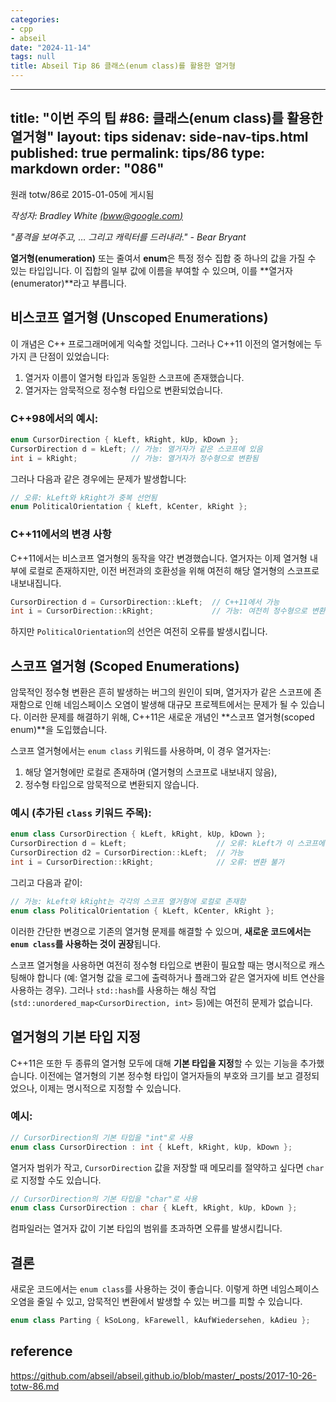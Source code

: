 ```yaml
---
categories:
- cpp
- abseil
date: "2024-11-14"
tags: null
title: Abseil Tip 86 클래스(enum class)를 활용한 열거형
---
```


---
title: "이번 주의 팁 #86: 클래스(enum class)를 활용한 열거형"
layout: tips
sidenav: side-nav-tips.html
published: true
permalink: tips/86
type: markdown
order: "086"
---

원래 totw/86로 2015-01-05에 게시됨

*작성자: Bradley White [(bww@google.com)](mailto:bww@google.com)*

*"품격을 보여주고, … 그리고 캐릭터를 드러내라." - Bear Bryant*

**열거형(enumeration)** 또는 줄여서 **enum**은 특정 정수 집합 중 하나의 값을 가질 수 있는 타입입니다. 이 집합의 일부 값에 이름을 부여할 수 있으며, 이를 **열거자(enumerator)**라고 부릅니다.

## 비스코프 열거형 (Unscoped Enumerations)

이 개념은 C++ 프로그래머에게 익숙할 것입니다. 그러나 C++11 이전의 열거형에는 두 가지 큰 단점이 있었습니다:

1. 열거자 이름이 열거형 타입과 동일한 스코프에 존재했습니다.
2. 열거자는 암묵적으로 정수형 타입으로 변환되었습니다.

### C++98에서의 예시:

```c++
enum CursorDirection { kLeft, kRight, kUp, kDown };
CursorDirection d = kLeft; // 가능: 열거자가 같은 스코프에 있음
int i = kRight;            // 가능: 열거자가 정수형으로 변환됨
```

그러나 다음과 같은 경우에는 문제가 발생합니다:

```c++
// 오류: kLeft와 kRight가 중복 선언됨
enum PoliticalOrientation { kLeft, kCenter, kRight };
```

### C++11에서의 변경 사항

C++11에서는 비스코프 열거형의 동작을 약간 변경했습니다. 열거자는 이제 열거형 내부에 로컬로 존재하지만, 이전 버전과의 호환성을 위해 여전히 해당 열거형의 스코프로 내보내집니다.

```c++
CursorDirection d = CursorDirection::kLeft;  // C++11에서 가능
int i = CursorDirection::kRight;             // 가능: 여전히 정수형으로 변환됨
```

하지만 `PoliticalOrientation`의 선언은 여전히 오류를 발생시킵니다.

## 스코프 열거형 (Scoped Enumerations)

암묵적인 정수형 변환은 흔히 발생하는 버그의 원인이 되며, 열거자가 같은 스코프에 존재함으로 인해 네임스페이스 오염이 발생해 대규모 프로젝트에서는 문제가 될 수 있습니다. 이러한 문제를 해결하기 위해, C++11은 새로운 개념인 **스코프 열거형(scoped enum)**을 도입했습니다.

스코프 열거형에서는 `enum class` 키워드를 사용하며, 이 경우 열거자는:

1. 해당 열거형에만 로컬로 존재하며 (열거형의 스코프로 내보내지 않음),
2. 정수형 타입으로 암묵적으로 변환되지 않습니다.

### 예시 (추가된 `class` 키워드 주목):

```c++
enum class CursorDirection { kLeft, kRight, kUp, kDown };
CursorDirection d = kLeft;                    // 오류: kLeft가 이 스코프에 없음
CursorDirection d2 = CursorDirection::kLeft;  // 가능
int i = CursorDirection::kRight;              // 오류: 변환 불가
```

그리고 다음과 같이:

```c++
// 가능: kLeft와 kRight는 각각의 스코프 열거형에 로컬로 존재함
enum class PoliticalOrientation { kLeft, kCenter, kRight };
```

이러한 간단한 변경으로 기존의 열거형 문제를 해결할 수 있으며, **새로운 코드에서는 `enum class`를 사용하는 것이 권장**됩니다.

스코프 열거형을 사용하면 여전히 정수형 타입으로 변환이 필요할 때는 명시적으로 캐스팅해야 합니다 (예: 열거형 값을 로그에 출력하거나 플래그와 같은 열거자에 비트 연산을 사용하는 경우). 그러나 `std::hash`를 사용하는 해싱 작업(`std::unordered_map<CursorDirection, int>` 등)에는 여전히 문제가 없습니다.

## 열거형의 기본 타입 지정

C++11은 또한 두 종류의 열거형 모두에 대해 **기본 타입을 지정**할 수 있는 기능을 추가했습니다. 이전에는 열거형의 기본 정수형 타입이 열거자들의 부호와 크기를 보고 결정되었으나, 이제는 명시적으로 지정할 수 있습니다.

### 예시:

```c++
// CursorDirection의 기본 타입을 "int"로 사용
enum class CursorDirection : int { kLeft, kRight, kUp, kDown };
```

열거자 범위가 작고, `CursorDirection` 값을 저장할 때 메모리를 절약하고 싶다면 `char`로 지정할 수도 있습니다.

```c++
// CursorDirection의 기본 타입을 "char"로 사용
enum class CursorDirection : char { kLeft, kRight, kUp, kDown };
```

컴파일러는 열거자 값이 기본 타입의 범위를 초과하면 오류를 발생시킵니다.

## 결론

새로운 코드에서는 `enum class`를 사용하는 것이 좋습니다. 이렇게 하면 네임스페이스 오염을 줄일 수 있고, 암묵적인 변환에서 발생할 수 있는 버그를 피할 수 있습니다.

```c++
enum class Parting { kSoLong, kFarewell, kAufWiedersehen, kAdieu };
```

## reference

https://github.com/abseil/abseil.github.io/blob/master/_posts/2017-10-26-totw-86.md